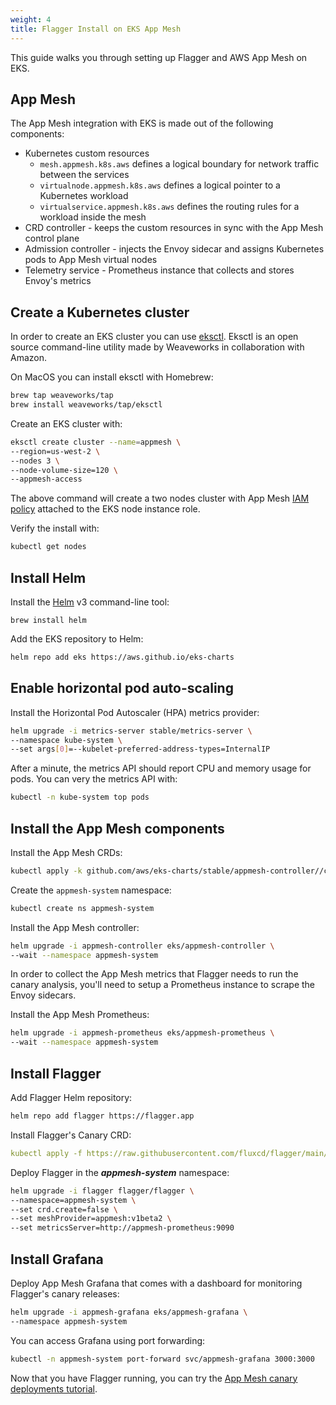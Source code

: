 ```yaml
---
weight: 4
title: Flagger Install on EKS App Mesh
---
```


This guide walks you through setting up Flagger and AWS App Mesh on EKS.

## App Mesh

The App Mesh integration with EKS is made out of the following components:

* Kubernetes custom resources
  * `mesh.appmesh.k8s.aws` defines a logical boundary for network traffic between the services 
  * `virtualnode.appmesh.k8s.aws` defines a logical pointer to a Kubernetes workload
  * `virtualservice.appmesh.k8s.aws` defines the routing rules for a workload inside the mesh
* CRD controller - keeps the custom resources in sync with the App Mesh control plane
* Admission controller - injects the Envoy sidecar and assigns Kubernetes pods to App Mesh virtual nodes
* Telemetry service - Prometheus instance that collects and stores Envoy's metrics

## Create a Kubernetes cluster

In order to create an EKS cluster you can use [eksctl](https://eksctl.io).
Eksctl is an open source command-line utility made by Weaveworks in collaboration with Amazon.

On MacOS you can install eksctl with Homebrew:

```bash
brew tap weaveworks/tap
brew install weaveworks/tap/eksctl
```

Create an EKS cluster with:

```bash
eksctl create cluster --name=appmesh \
--region=us-west-2 \
--nodes 3 \
--node-volume-size=120 \
--appmesh-access
```

The above command will create a two nodes cluster with
App Mesh [IAM policy](https://docs.aws.amazon.com/app-mesh/latest/userguide/MESH_IAM_user_policies.html)
attached to the EKS node instance role.

Verify the install with:

```bash
kubectl get nodes
```

## Install Helm

Install the [Helm](https://docs.helm.sh/using_helm/#installing-helm) v3 command-line tool:

```text
brew install helm
```

Add the EKS repository to Helm:

```bash
helm repo add eks https://aws.github.io/eks-charts
```

## Enable horizontal pod auto-scaling

Install the Horizontal Pod Autoscaler (HPA) metrics provider:

```bash
helm upgrade -i metrics-server stable/metrics-server \
--namespace kube-system \
--set args[0]=--kubelet-preferred-address-types=InternalIP
```

After a minute, the metrics API should report CPU and memory usage for pods. You can very the metrics API with:

```bash
kubectl -n kube-system top pods
```

## Install the App Mesh components

Install the App Mesh CRDs:

```bash
kubectl apply -k github.com/aws/eks-charts/stable/appmesh-controller//crds?ref=master
```

Create the `appmesh-system` namespace:

```bash
kubectl create ns appmesh-system
```

Install the App Mesh controller:

```bash
helm upgrade -i appmesh-controller eks/appmesh-controller \
--wait --namespace appmesh-system
```

In order to collect the App Mesh metrics that Flagger needs to run the canary analysis,
you'll need to setup a Prometheus instance to scrape the Envoy sidecars.

Install the App Mesh Prometheus:

```bash
helm upgrade -i appmesh-prometheus eks/appmesh-prometheus \
--wait --namespace appmesh-system
```

## Install Flagger

Add Flagger Helm repository:

```bash
helm repo add flagger https://flagger.app
```

Install Flagger's Canary CRD:

```yaml
kubectl apply -f https://raw.githubusercontent.com/fluxcd/flagger/main/artifacts/flagger/crd.yaml
```

Deploy Flagger in the _**appmesh-system**_ namespace:

```bash
helm upgrade -i flagger flagger/flagger \
--namespace=appmesh-system \
--set crd.create=false \
--set meshProvider=appmesh:v1beta2 \
--set metricsServer=http://appmesh-prometheus:9090
```

## Install Grafana

Deploy App Mesh Grafana that comes with a dashboard for monitoring Flagger's canary releases:

```bash
helm upgrade -i appmesh-grafana eks/appmesh-grafana \
--namespace appmesh-system
```

You can access Grafana using port forwarding:

```bash
kubectl -n appmesh-system port-forward svc/appmesh-grafana 3000:3000
```

Now that you have Flagger running, you can try the
[App Mesh canary deployments tutorial](/flagger/usage/appmesh-progressive-delivery).

